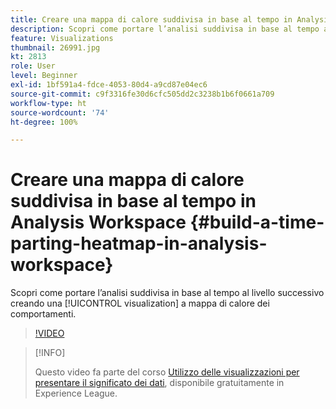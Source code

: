 ```yaml
---
title: Creare una mappa di calore suddivisa in base al tempo in Analysis Workspace
description: Scopri come portare l’analisi suddivisa in base al tempo al livello successivo creando una visualizzazione a mappa di calore dei comportamenti.
feature: Visualizations
thumbnail: 26991.jpg
kt: 2813
role: User
level: Beginner
exl-id: 1bf591a4-fdce-4053-80d4-a9cd87e04ec6
source-git-commit: c9f3316fe30d6cfc505dd2c3238b1b6f0661a709
workflow-type: ht
source-wordcount: '74'
ht-degree: 100%

---
```


# Creare una mappa di calore suddivisa in base al tempo in Analysis Workspace {#build-a-time-parting-heatmap-in-analysis-workspace}

Scopri come portare l’analisi suddivisa in base al tempo al livello successivo creando una [!UICONTROL visualization] a mappa di calore dei comportamenti.

>[!VIDEO](https://video.tv.adobe.com/v/26991/?quality=12)

>[!INFO]
>
> Questo video fa parte del corso [Utilizzo delle visualizzazioni per presentare il significato dei dati](https://experienceleague.adobe.com/?recommended=Analytics-U-1-2021.1.visualizations&amp;lang=it), disponibile gratuitamente in Experience League.
